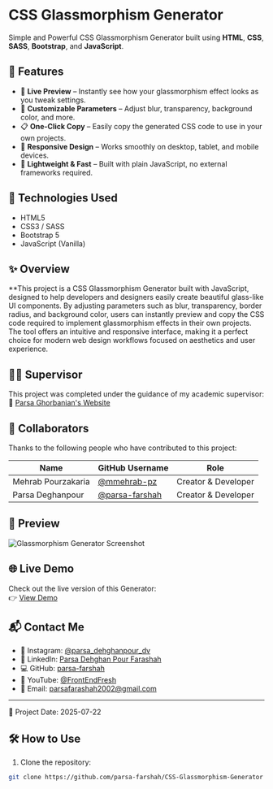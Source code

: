 
# CSS Glassmorphism Generator

Simple and Powerful CSS Glassmorphism Generator built using **HTML**, **CSS**, **SASS**, **Bootstrap**, and **JavaScript**.

## 📱 Features

- 🎨 **Live Preview** – Instantly see how your glassmorphism effect looks as you tweak settings.
- 🧮 **Customizable Parameters** – Adjust blur, transparency, background color, and more.
- 📋 **One-Click Copy** – Easily copy the generated CSS code to use in your own projects.
- 🔄 **Responsive Design** – Works smoothly on desktop, tablet, and mobile devices.
- 🚀 **Lightweight & Fast** – Built with plain JavaScript, no external frameworks required.

## 🚀 Technologies Used

- HTML5
- CSS3 / SASS
- Bootstrap 5
- JavaScript (Vanilla)

## ✨ Overview

**This project is a CSS Glassmorphism Generator built with JavaScript, designed to help developers and designers easily create beautiful glass-like UI components. By adjusting parameters such as blur, transparency, border radius, and background color, users can instantly preview and copy the CSS code required to implement glassmorphism effects in their own projects. The tool offers an intuitive and responsive interface, making it a perfect choice for modern web design workflows focused on aesthetics and user experience.



## 👨‍🏫 Supervisor

This project was completed under the guidance of my academic supervisor:  
🔗 [Parsa Ghorbanian's Website](https://trainingsitedesign.ir/)

## 👥 Collaborators

Thanks to the following people who have contributed to this project:

| Name            | GitHub Username     | Role              |
|-----------------|---------------------|-------------------|
| Mehrab Pourzakaria | [@mmehrab-pz](https://github.com/mmehrab-pz) | Creator & Developer |
| Parsa Deghanpour | [@parsa-farshah](https://github.com/parsa-farshah) | Creator & Developer |



## 📸 Preview

![Glassmorphism Generator Screenshot](https://github.com/user-attachments/assets/6f720903-f8a6-4ffb-8f43-c77baf1342be)


## 🌐 Live Demo

Check out the live version of this Generator:  
👉 [View Demo](https://parsa-farshah.github.io/CSS-Glassmorphism-Generator/)

## 📬 Contact Me

- 📸 Instagram: [@parsa_dehghanpour_dv](https://www.instagram.com/parsa_dehghanpour_dv)  
- 💼 LinkedIn: [Parsa Dehghan Pour Farashah](https://linkedin.com/in/parsa-dehghan-pour-farashah-85ab04250)  
- 💻 GitHub: [parsa-farshah](https://github.com/parsa-farshah)  
- 🎥 YouTube: [@FrontEndFresh](https://www.youtube.com/@FrontEndFresh)  
- 📩 Email: parsafarashah2002@gmail.com

---

📅 Project Date: 2025-07-22

## 🛠️ How to Use

1. Clone the repository:

```bash
git clone https://github.com/parsa-farshah/CSS-Glassmorphism-Generator

